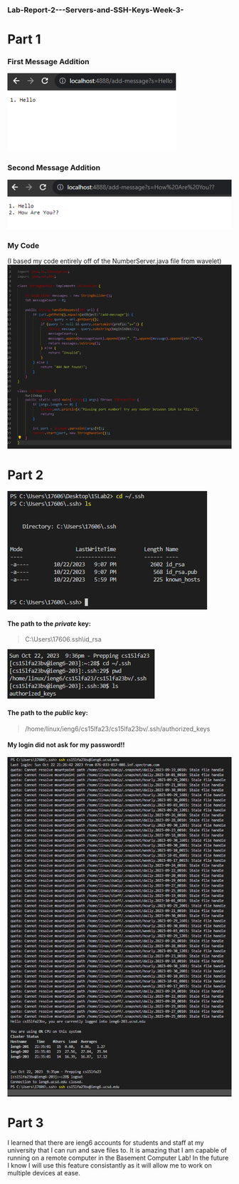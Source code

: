 ### Lab-Report-2---Servers-and-SSH-Keys-Week-3-
# Part 1
### First Message Addition

![Image](CSE15_SS_M1.png)

### Second Message Addition

![Image](CSE15_SS_M2.png)
### My Code 
(I based my code entirely off of the NumberServer.java file from wavelet)
![Image](String_Code_CS15.png)


# Part 2
![Image](Private_CS15.png)

#### The path to the *private* key:

> C:\Users\17606\.ssh\id_rsa

![Image](public_cs15.png)

#### The path to the *public* key:

>  /home/linux/ieng6/cs15lfa23/cs15lfa23bv/.ssh/authorized_keys

#### My login did not ask for my password!!

![Image](Without_Pass_CS15.png)


# Part 3

I learned that there are ieng6 accounts for students and staff at my  university that I can run and save files to. It is amazing that I am capable of running on a remote computer in the Basement Computer Lab!
In the future I know I will use this feature consistantly as it will allow me to work on multiple devices at ease. 
